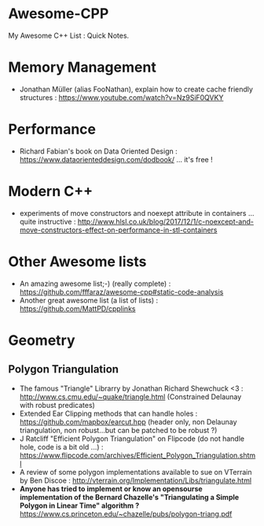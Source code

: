 # Awesome-CPP
My Awesome C++ List : Quick Notes.


# Memory Management

* Jonathan Müller (alias FooNathan), explain how to create cache friendly structures : https://www.youtube.com/watch?v=Nz9SiF0QVKY

# Performance 
 * Richard Fabian's book on Data Oriented Design : https://www.dataorienteddesign.com/dodbook/ ... it's free !
 
 # Modern C++
 
* experiments of move constructors and noexept attribute in containers ... quite instructive : http://www.hlsl.co.uk/blog/2017/12/1/c-noexcept-and-move-constructors-effect-on-performance-in-stl-containers

# Other Awesome lists
* An amazing awesome list;-) (really complete) : https://github.com/fffaraz/awesome-cpp#static-code-analysis
* Another great awesome list (a list of lists) : https://github.com/MattPD/cpplinks


# Geometry

## Polygon Triangulation

* The famous "Triangle" Librarry by Jonathan Richard Shewchuck <3 : http://www.cs.cmu.edu/~quake/triangle.html (Constrained Delaunay with robust predicates)
* Extended Ear Clipping methods that can handle holes : https://github.com/mapbox/earcut.hpp (header only, non Delaunay triangulation, non robust...but can be patched to be robust ?)
* J Ratcliff "Efficient Polygon Triangulation" on Flipcode (do not handle hole, code is a bit old ...) : https://www.flipcode.com/archives/Efficient_Polygon_Triangulation.shtml
* A review of some polygon implementations available to sue on VTerrain by Ben Discoe : http://vterrain.org/Implementation/Libs/triangulate.html
* **Anyone has tried to implement or know an opensourse implementation of the Bernard Chazelle's "Triangulating a Simple Polygon in Linear Time" algorithm ?** https://www.cs.princeton.edu/~chazelle/pubs/polygon-triang.pdf

